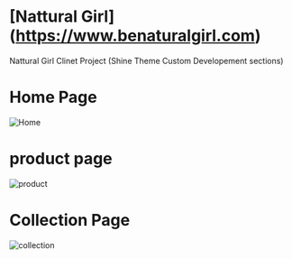 # [Nattural Girl] (https://www.benaturalgirl.com)
 Nattural Girl Clinet Project (Shine Theme Custom Developement sections)

# Home Page
![Home](https://github.com/user-attachments/assets/56719c56-f140-4ab5-8b88-ca7838582cc4)
# product page
![product](https://github.com/user-attachments/assets/8072751c-3b6f-444b-9193-70060c3e6164)
# Collection Page
![collection](https://github.com/user-attachments/assets/604766b1-96e8-4591-b3e8-54ddf457dc3a)
